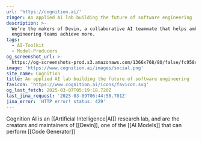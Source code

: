 ```yaml
---
url: 'https://cognition.ai/'
zinger: An applied AI lab building the future of software engineering
description: >-
  We’re the makers of Devin, a collaborative AI teammate that helps ambitious
  engineering teams achieve more.
tags:
  - AI-Toolkit
  - Model-Producers
og_screenshot_url: >-
  https://og-screenshots-prod.s3.amazonaws.com/1366x768/80/false/fc958cd9bf8fa3e282b24b75a09740a95a033a29f68bc1d75fde17fb45beb71d.jpeg
image: 'https://www.cognition.ai/images/social.png'
site_name: Cognition
title: An applied AI lab building the future of software engineering
favicon: 'https://www.cognition.ai/icons/favicon.svg'
og_last_fetch: 2025-03-07T05:19:18.720Z
last_jina_request: '2025-03-09T06:44:58.701Z'
jina_error: 'HTTP error! status: 429'
---
```

Cognition AI is an [[Artificial Intelligence|AI]] research lab, and are the creators and maintainers of [[Devin]], one of the [[AI Models]] that can perform [[Code Generator]]
